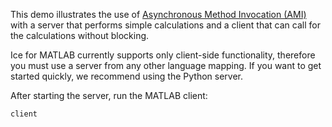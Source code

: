 This demo illustrates the use of [Asynchronous Method Invocation (AMI)][1]
with a server that performs simple calculations and a client that can
call for the calculations without blocking.

Ice for MATLAB currently supports only client-side functionality, therefore
you must use a server from any other language mapping. If you want to get
started quickly, we recommend using the Python server.

After starting the server, run the MATLAB client:

```
client
```

[1]: https://doc.zeroc.com/display/Ice37/Asynchronous+Method+Invocation+%28AMI%29+in+MATLAB
